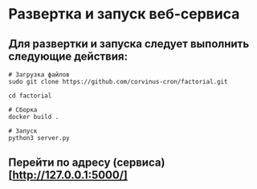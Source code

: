 #  Развертка и запуск веб-сервиса
## Для развертки и запуска следует выполнить следующие действия:
```shell script
# Загрузка файлов
sudo git clone https://github.com/corvinus-cron/factorial.git

cd factorial

# Сборка
docker build .

# Запуск
python3 server.py
```
## Перейти по адресу (сервиса)[http://127.0.0.1:5000/]